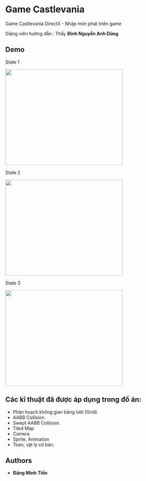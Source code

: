 # Game Castlevania
Game Castlevania DirectX - Nhập môn phát triển game

Giảng viên hướng dẫn : Thầy **Đinh Nguyễn Anh Dũng**
## Demo

State 1

<img src="https://github.com/miticc06/game/raw/branch_fix_final/1.png" data-canonical-src="https://github.com/miticc06/game/raw/branch_fix_final/1.png" width="366" height="300" />

State 2

<img src="https://github.com/miticc06/game/raw/branch_fix_final/2.png" data-canonical-src="https://github.com/miticc06/game/raw/branch_fix_final/2.png" width="366" height="300" />

State 3

<img src="https://github.com/miticc06/game/raw/branch_fix_final/3.png" data-canonical-src="https://github.com/miticc06/game/raw/branch_fix_final/3.png" width="366" height="300" />


## Các kĩ thuật đã được áp dụng trong đồ án:
- Phân hoạch không gian bằng lưới (Grid).
- AABB Collision.
- Swept AABB Collision.
- Tiled Map
- Camera
- Sprite, Animation
- Toán, vật lý cơ bản.
 
## Authors

* **Đặng Minh Tiến**
